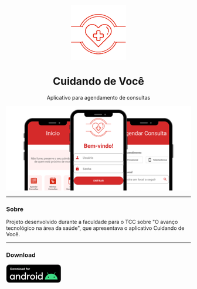 <p align="center">
  <img width="150px" src="./app/src/main/res/gitx/logo_app.png" alt="Cuidando de Você logo">
</p>

<h1 align="center">Cuidando de Você</h1>

<p align="center">
  Aplicativo para agendamento de consultas
</p>

<img src="./app/src/main/res/gitx/app_mockup.png" alt="App Mockup">

---

### Sobre

Projeto desenvolvido durante a faculdade para o TCC sobre "O avanço tecnológico na área da saúde", que apresentava o aplicativo Cuidando de Você.

---

### Download

<img width="150px" src="./app/src/main/res/gitx/android_download.png" alt="Download Button">